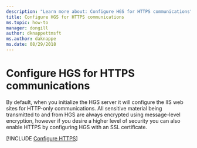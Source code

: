 ```yaml
---
description: "Learn more about: Configure HGS for HTTPS communications"
title: Configure HGS for HTTPS communications
ms.topic: how-to
manager: dongill
author: dknappettmsft
ms.author: daknappe
ms.date: 08/29/2018
---
```


# Configure HGS for HTTPS communications

By default, when you initialize the HGS server it will configure the IIS web sites for HTTP-only communications.
All sensitive material being transmitted to and from HGS are always encrypted using message-level encryption, however if you desire a higher level of security you can also enable HTTPS by configuring HGS with an SSL certificate.

[!INCLUDE [Configure HTTPS](../../../includes/configure-hgs-for-https.md)]



